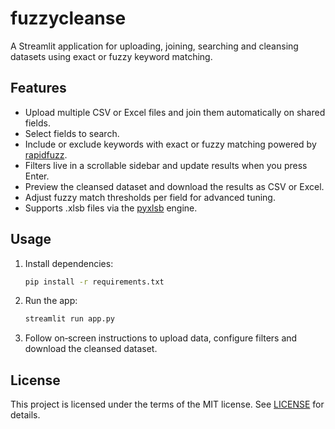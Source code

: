 # fuzzycleanse

A Streamlit application for uploading, joining, searching and cleansing datasets using exact or fuzzy keyword matching.

## Features
- Upload multiple CSV or Excel files and join them automatically on shared fields.
- Select fields to search.
- Include or exclude keywords with exact or fuzzy matching powered by [rapidfuzz](https://github.com/maxbachmann/RapidFuzz).
- Filters live in a scrollable sidebar and update results when you press Enter.
- Preview the cleansed dataset and download the results as CSV or Excel.
- Adjust fuzzy match thresholds per field for advanced tuning.
- Supports .xlsb files via the [pyxlsb](https://github.com/www999x/pyxlsb) engine.

## Usage
1. Install dependencies:
   ```bash
   pip install -r requirements.txt
   ```
2. Run the app:
   ```bash
   streamlit run app.py
   ```
3. Follow on‑screen instructions to upload data, configure filters and download the cleansed dataset.

## License
This project is licensed under the terms of the MIT license. See [LICENSE](LICENSE) for details.
